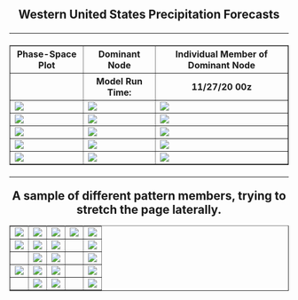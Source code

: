 <html>
  <head>
    <meta charset="utf-8">
    <meta name="viewport" content="width=device-width, initial-scale=1">
  </head>
  <body>
    <h2><center>Western United States Precipitation Forecasts
  <hr>
  <table border="1" cellpadding="1" cellspacing="1">
    <tr>
      <th>Phase-Space Plot</th>
      <th>Dominant Node</th>
      <th>Individual Member of Dominant Node</th>
    </tr>
    <tr>
      <th></th>
      <th>Model Run Time:</th>
      <th>11/27/20 00z</th>
  </tr>
    <tr>
      <td><img src="https://user-images.githubusercontent.com/75145898/100639818-e6c3d400-32f2-11eb-8209-8fd323d93b70.png"></td>
      <td><img src="https://user-images.githubusercontent.com/75145898/100641999-6fdc0a80-32f5-11eb-84c1-b4be6c723ade.png"></td>
      <td><img src="https://user-images.githubusercontent.com/75145898/100641261-77e77a80-32f4-11eb-85f9-f4ae3c670269.png"></td>
    </tr>
    <tr>
      <td><img src="https://user-images.githubusercontent.com/75145898/100639845-ee837880-32f2-11eb-8d21-3db1fcb23ff4.png"></td>
      <td><img src="https://user-images.githubusercontent.com/75145898/100642033-7cf8f980-32f5-11eb-9b1c-4f68e04e3235.png"></td>
      <td><img src="https://user-images.githubusercontent.com/75145898/100641264-78801100-32f4-11eb-9745-dbc56c5b05e1.png"></td>
    </tr>
    <tr>
      <td><img src="https://user-images.githubusercontent.com/75145898/100639874-f511f000-32f2-11eb-9cae-7cc2e35dc32e.png"></td>
      <td><img src="https://user-images.githubusercontent.com/75145898/100642066-871af800-32f5-11eb-8147-b6b9e84b8121.png"></td>
      <td><img src="https://user-images.githubusercontent.com/75145898/100641265-78801100-32f4-11eb-9c0c-1bcb210912d9.png"></td>
    </tr>
    <tr>
      <td><img src="https://user-images.githubusercontent.com/75145898/100639891-fa6f3a80-32f2-11eb-8ffe-e4178cb7b5bf.png"></td>
      <td><img src="https://user-images.githubusercontent.com/75145898/100642094-913cf680-32f5-11eb-9126-aeb4b6d3d593.png"></td>
      <td><img src="https://user-images.githubusercontent.com/75145898/100641267-78801100-32f4-11eb-8299-75e4fc76b01b.png"></td>
    </tr>
    <tr>
      <td><img src="https://user-images.githubusercontent.com/75145898/100639905-ff33ee80-32f2-11eb-8333-811dcc8c3f0d.png"></td>
      <td><img src="https://user-images.githubusercontent.com/75145898/100642094-913cf680-32f5-11eb-9126-aeb4b6d3d593.png"></td>
      <td><img src="https://user-images.githubusercontent.com/75145898/100641268-7918a780-32f4-11eb-96f7-7e7ea0762765.png"></td>
    </tr>
  </table>
  <hr>



<table border="1" cellpadding="1" cellspacing="1">
  <tr>A sample of different pattern members, trying to stretch the page laterally.</tr>
  <tr>
    <td><img src="https://user-images.githubusercontent.com/75145898/100643845-d06c4700-32f7-11eb-8dc4-07ac7057631f.png"></td>
    <td><img src="https://user-images.githubusercontent.com/75145898/100643848-d104dd80-32f7-11eb-9212-ee356eae8fe6.png"></td>
    <td><img src="https://user-images.githubusercontent.com/75145898/100643850-d104dd80-32f7-11eb-9feb-bbf30e327c9f.png"></td>
    <td><img src="https://user-images.githubusercontent.com/75145898/100643851-d19d7400-32f7-11eb-84bc-85062bd75888.png"></td>
    <td><img src="https://user-images.githubusercontent.com/75145898/100643852-d19d7400-32f7-11eb-9989-c965c6ddb786.png"></td>
  </tr>
  <tr>
    <td><img src="https://user-images.githubusercontent.com/75145898/100644786-ff36ed00-32f8-11eb-9ea1-b80f1f42556e.png"></td>
    <td><img src="https://user-images.githubusercontent.com/75145898/100644787-ffcf8380-32f8-11eb-8cf2-798e0672c120.png"></td>
    <td><img src="https://user-images.githubusercontent.com/75145898/100644788-ffcf8380-32f8-11eb-9e24-4e0dd1a9df52.png"></td>
    <td><img src=""></td>
    <td><img src="https://user-images.githubusercontent.com/75145898/100644789-ffcf8380-32f8-11eb-8bf9-e4f334ad7bf2.png"></td>
  </tr>
  <tr>
    <td><img src=""></td>
    <td><img src="https://user-images.githubusercontent.com/75145898/100644792-ffcf8380-32f8-11eb-8e2a-f7cc4deb6934.png"></td>
    <td><img src="https://user-images.githubusercontent.com/75145898/100644793-00681a00-32f9-11eb-8363-f9e07047368c.png"></td>
    <td><img src=""></td>
    <td><img src="https://user-images.githubusercontent.com/75145898/100644794-00681a00-32f9-11eb-8497-a72f8c4f486b.png"></td>
  </tr>
  <tr>
    <td><img src="https://user-images.githubusercontent.com/75145898/100644786-ff36ed00-32f8-11eb-9ea1-b80f1f42556e.png"></td>
    <td><img src="https://user-images.githubusercontent.com/75145898/100644787-ffcf8380-32f8-11eb-8cf2-798e0672c120.png"></td>
    <td><img src="https://user-images.githubusercontent.com/75145898/100644788-ffcf8380-32f8-11eb-9e24-4e0dd1a9df52.png"></td>
    <td><img src=""></td>
    <td><img src="https://user-images.githubusercontent.com/75145898/100644789-ffcf8380-32f8-11eb-8bf9-e4f334ad7bf2.png"></td>
  </tr>
  <tr>
    <td><img src=""></td>
    <td><img src="https://user-images.githubusercontent.com/75145898/100644792-ffcf8380-32f8-11eb-8e2a-f7cc4deb6934.png"></td>
    <td><img src="https://user-images.githubusercontent.com/75145898/100644793-00681a00-32f9-11eb-8363-f9e07047368c.png"></td>
    <td><img src=""></td>
    <td><img src="https://user-images.githubusercontent.com/75145898/100644794-00681a00-32f9-11eb-8497-a72f8c4f486b.png"></td>
  </tr>
</table>
    
